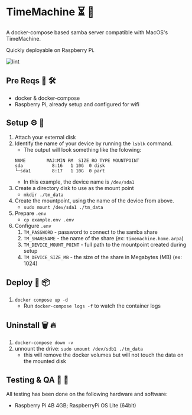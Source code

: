 # TimeMachine ⏳ 🤖
A docker-compose based samba server compatible with MacOS's TimeMachine. 

Quickly deployable on Raspberry Pi.

![lint](https://github.com/cakeholeDC/timemachine/actions/workflows/yaml-lint.yml/badge.svg)

## Pre Reqs 👶 🛠
- docker & docker-compose
- Raspberry Pi, already setup and configured for wifi

## Setup ⚙️ 💾
1. Attach your external disk
1. Identify the name of your device by running the `lsblk` command. 
    - The output will look something like the folowing:
    ```
    NAME        MAJ:MIN RM  SIZE RO TYPE MOUNTPOINT
    sda           8:16   1 10G  0 disk 
    └─sda1        8:17   1 10G  0 part 
      ```
    - In this example, the device name is `/dev/sda1`
1. Create a directory disk to use as the mount point
    - `mkdir ./tm_data`
1. Create the mountpoint, using the name of the device from above.
    - `sudo mount /dev/sda1 ./tm_data`
1. Prepare `.env`
    - `cp example.env .env`
1. Configure `.env`
    1. `TM_PASSWORD` - password to connect to the samba share
    1. `TM_SHARENAME` - the name of the share (ex: `timemachine.home.arpa`)
    1. `TM_DEVICE_MOUNT_POINT` - full path to the mountpoint created during setup
    1. `TM_DEVICE_SIZE_MB` - the size of the share in Megabytes (MB) (ex: 1024)

## Deploy 🐳 📦
1. `docker compose up -d`
    - Run `docker-compose logs -f` to watch the container logs

## Uninstall 🗑 🔥
1. `docker-compose down -v`
1. unnount the drive: `sudo umount /dev/sdb1 ./tm_data`
    - this will remove the docker volumes but will not touch the data on the mounted disk

## Testing & QA 🔎 🧪
All testing has been done on the following hardware and software:
- Raspberry Pi 4B 4GB; RaspberryPi OS Lite (64bit)
